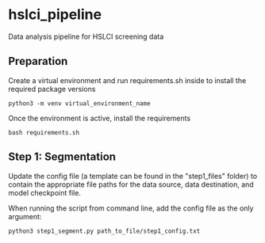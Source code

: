 # hslci_pipeline
Data analysis pipeline for HSLCI screening data

## Preparation
Create a virtual environment and run requirements.sh inside to install the required package versions
```
python3 -m venv virtual_environment_name
```
Once the environment is active, install the requirements
```
bash requirements.sh
```


## Step 1: Segmentation
Update the config file (a template can be found in the "step1_files" folder) to contain the appropriate file paths for the data source, data destination, and model checkpoint file.

When running the script from command line, add the config file as the only argument:
```
python3 step1_segment.py path_to_file/step1_config.txt
```
